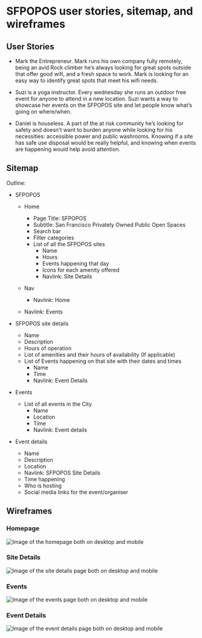 # SFPOPOS user stories, sitemap, and wireframes

## User Stories

- Mark the Entrepreneur. Mark runs his own company fully remotely, being an avid Rock climber he’s always looking for great spots outside that offer good wifi, and a fresh space to work. Mark is looking for an easy way to identify great spots that meet his wifi needs.

- Suzi is a yoga instructor. Every wednesday she runs an outdoor free event for anyone to attend in a new location. Suzi wants a way to showcase her events on the SFPOPOS site and let people know what’s going on where/when.

- Daniel is houseless. A part of the at risk community he’s looking for safety and doesn’t want to burden anyone while looking for his necessities: accessible power and public washrooms. Knowing if a site has safe use disposal would be really helpful, and knowing when events are happening would help avoid attention.

## Sitemap

Outline:

- SFPOPOS
	- Home
		- Page Title: SFPOPOS
		- Subtitle: San Francisco Privately Owned Public Open Spaces
		- Search bar
		- Filter categories
		- List of all the SFPOPOS sites
			- Name
			- Hours
			- Events happening that day
			- Icons for each amenity offered
			- Navlink: Site Details

	- Nav
		- Navlink: Home
    - Navlink: Events


- SFPOPOS site details
	- Name
	- Description
	- Hours of operation
	- List of amenities and their hours of availability (If applicable)
	- List of Events happening on that site with their dates and times
		- Name
		- Time
		- Navlink: Event Details

- Events
	- List of all events in the City
		- Name
		- Location
		- Time
		- Navlink: Event details

- Event details
	- Name
	- Description
	- Location
	- Navlink: SFPOPOS Site Details
	- Time happening
	- Who is hosting
	- Social media links for the event/organiser

## Wireframes

### Homepage

![Image of the homepage both on desktop and mobile](images/Homepage.png)

### Site Details

![Image of the site details page both on desktop and mobile](images/Site_details.png)

### Events

![Image of the events page both on desktop and mobile](images/Events.png)

### Event Details

![Image of the event details page both on desktop and mobile](images/Event_details.png)

